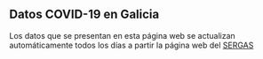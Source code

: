 ## Datos COVID-19 en Galicia

Los datos que se presentan en esta página web se actualizan automáticamente todos los días a partir la página web del [SERGAS]()
